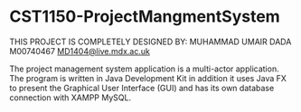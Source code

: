 # CST1150-ProjectMangmentSystem

THIS PROJECT IS COMPLETELY DESIGNED BY:
                 MUHAMMAD UMAIR DADA
                 M00740467
                 MD1404@live.mdx.ac.uk

The project management system application is a multi-actor application. The program is written in Java Development Kit in addition it uses Java FX to present the Graphical User Interface (GUI) and has its own database  connection with XAMPP MySQL.
